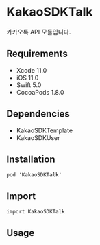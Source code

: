 # KakaoSDKTalk

카카오톡 API 모듈입니다.

## Requirements
- Xcode 11.0
- iOS 11.0
- Swift 5.0
- CocoaPods 1.8.0

## Dependencies
- KakaoSDKTemplate
- KakaoSDKUser

## Installation
```
pod 'KakaoSDKTalk'
```

## Import
```
import KakaoSDKTalk
```

## Usage

